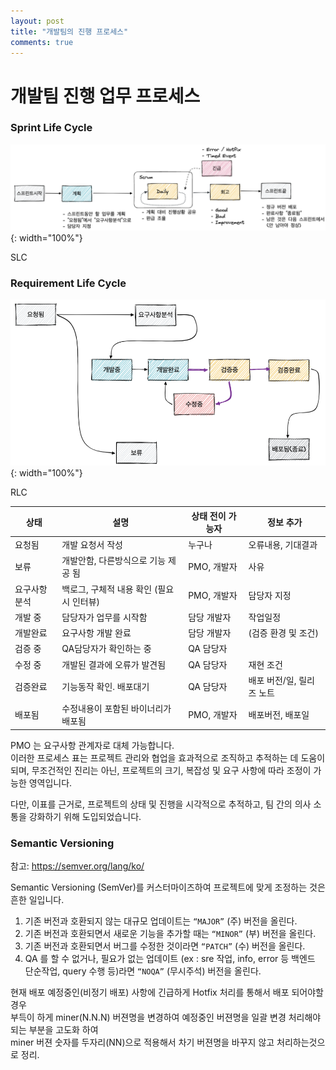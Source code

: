 ```yaml
---
layout: post
title: "개발팀의 진행 프로세스"
comments: true
---
```


# 개발팀 진행 업무 프로세스

### Sprint Life Cycle


![SLC](/images/20230915SLC.png){: width="100%"}

SLC

### Requirement Life Cycle

![RLC](/images/20230915RLC.png){: width="100%"}

RLC

| 상태 | 설명 | 상태 전이 가능자 | 정보 추가 |
| --- | --- |----------| --- |
| 요청됨 | 개발 요청서 작성 | 누구나      | 오류내용, 기대결과 |
| 보류 | 개발안함, 다른방식으로 기능 제공 됨 | PMO, 개발자 | 사유 |
| 요구사항분석 | 백로그, 구체적 내용 확인 (필요 시 인터뷰) | PMO, 개발자 | 담당자 지정 |
| 개발 중 | 담당자가 업무를 시작함 | 담당 개발자   | 작업일정 |
| 개발완료 | 요구사항 개발 완료 | 담당 개발자   | (검증 환경 및 조건) |
| 검증 중 | QA담당자가 확인하는 중 | QA 담당자   |  |
| 수정 중 | 개발된 결과에 오류가 발견됨 | QA 담당자   | 재현 조건 |
| 검증완료 | 기능동작 확인. 배포대기 | QA 담당자   | 배포 버전/일, 릴리즈 노트 |
| 배포됨 | 수정내용이 포함된 바이너리가 배포됨 | PMO, 개발자 | 배포버전, 배포일 |

PMO 는 요구사항 관계자로 대체 가능합니다.  
이러한 프로세스 표는 프로젝트 관리와 협업을 효과적으로 조직하고 추적하는 데 도움이 되며, 무조건적인 진리는 아닌,
프로젝트의 크기, 복잡성 및 요구 사항에 따라 조정이 가능한 영역입니다.  

다만, 이표를 근거로, 프로젝트의 상태 및 진행을 시각적으로 추적하고, 팀 간의 의사 소통을 강화하기 위해 도입되었습니다.

### Semantic Versioning
참고: https://semver.org/lang/ko/

Semantic Versioning (SemVer)를 커스터마이즈하여 프로젝트에 맞게 조정하는 것은 흔한 일입니다.


1. 기존 버전과 호환되지 않는 대규모 업데이트는 `“MAJOR”` (주) 버전을 올린다.
2. 기존 버전과 호환되면서 새로운 기능을 추가할 때는 `“MINOR”` (부) 버전을 올린다.  
3. 기존 버전과 호환되면서 버그를 수정한 것이라면 `“PATCH”` (수) 버전을 올린다.
4. QA 를 할 수 없거나, 필요가 없는 업데이트 (ex : sre 작업, info, error 등 백엔드 단순작업, query 수행 등)라면 `“NOQA”` (무시주석) 버전을 올린다.

현재 배포 예정중인(비정기 배포) 사항에 긴급하게 Hotfix 처리를 통해서 배포 되어야할 경우  
부득이 하게 miner(N.N.N) 버젼명을 변경하여 예정중인 버젼명을 일괄 변경 처리해야되는 부분을 고도화 하여  
miner 버젼 숫자를 두자리(NN)으로 적용해서 차기 버젼명을 바꾸지 않고 처리하는것으로 정리.

